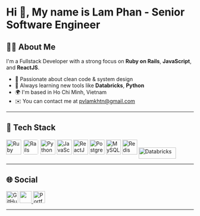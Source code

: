 <h1 align="left">Hi 👋, My name is Lam Phan - Senior Software Engineer</h1>

## 👨‍💻 About Me

I'm a Fullstack Developer with a strong focus on **Ruby on Rails**, **JavaScript**, and **ReactJS**.

- 💎 Passionate about clean code & system design  
- 🧠 Always learning new tools like **Databricks**, **Python**  
- 🌍 I'm based in Ho Chi Minh, Vietnam  
- ✉️ You can contact me at [pvlamkhtn@gmail.com](mailto:pvlamkhtn@gmail.com)


---

## 🚀 Tech Stack

<p align="left">
  <!-- Ruby & Rails -->
  <img src="https://cdn.jsdelivr.net/gh/devicons/devicon/icons/ruby/ruby-original.svg" alt="Ruby" width="40" height="40"/>
  <img src="https://cdn.jsdelivr.net/gh/devicons/devicon/icons/rails/rails-plain-wordmark.svg" alt="Rails" width="40" height="40" style="background-color: white; padding: 2px; border-radius: 6px;" />

  <!-- Python -->
  <img src="https://cdn.jsdelivr.net/gh/devicons/devicon/icons/python/python-original.svg" alt="Python" width="40" height="40"/>

  <!-- JavaScript & React -->
  <img src="https://cdn.jsdelivr.net/gh/devicons/devicon/icons/javascript/javascript-original.svg" alt="JavaScript" width="40" height="40"/>
  <img src="https://cdn.jsdelivr.net/gh/devicons/devicon/icons/react/react-original.svg" alt="ReactJS" width="40" height="40"/>

  <!-- PostgreSQL, MySQL, Redis -->
  <img src="https://cdn.jsdelivr.net/gh/devicons/devicon/icons/postgresql/postgresql-original.svg" alt="PostgreSQL" width="40" height="40"/>
  <img src="https://cdn.jsdelivr.net/gh/devicons/devicon/icons/mysql/mysql-original.svg" alt="MySQL" width="40" height="40"/>
  <img src="https://cdn.jsdelivr.net/gh/devicons/devicon/icons/redis/redis-original.svg" alt="Redis" width="40" height="40"/>

  <!-- Databricks (sử dụng biểu tượng SVG tùy chỉnh vì chưa có trong Devicon) -->
  <img src="https://upload.wikimedia.org/wikipedia/commons/6/63/Databricks_Logo.png" alt="Databricks" width="100" height="30" style="vertical-align: middle;"/>
</p>


---

## 🌐 Social
<p align="left">
  <!-- GitHub -->
  <a href="https://github.com/pvlamkhtn" target="_blank" rel="nofollow" style="text-decoration: none;">
    <img src="https://cdn.jsdelivr.net/npm/simple-icons@v9/icons/github.svg" width="32" height="32" alt="GitHub" />
  </a>
  <!-- LinkedIn -->
  <a href="https://www.linkedin.com/in/lampv" target="_blank" rel="nofollow">
    <picture>
      <source media="(prefers-color-scheme: dark)" srcset="https://raw.githubusercontent.com/danielcranney/readme-generator/main/public/icons/socials/linkedin-dark.svg">
      <source media="(prefers-color-scheme: light)" srcset="https://raw.githubusercontent.com/danielcranney/readme-generator/main/public/icons/socials/linkedin.svg">
      <img src="https://raw.githubusercontent.com/danielcranney/readme-generator/main/public/icons/socials/linkedin.svg" width="32" height="32">
    </picture>
  </a>

  <a href="https://pvlamkhtn.github.io" target="_blank" rel="nofollow" style="text-decoration: none;">
    <img src="https://img.icons8.com/color/48/globe--v1.png" width="32" height="32" alt="Portfolio" style="margin-right: 10px;" />
  </a>
</p>

---
